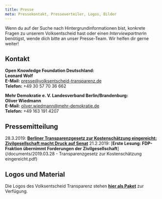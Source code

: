 ```yaml
---
title: Presse
meta: Pressekontakt, Presseverteiler, Logos, Bilder
---
```


Wenn du auf der Suche nach Hintergrundinformationen bist, konkrete Fragen zu unserem Volksentscheid hast oder eine*n Interviewpartner*in benötigst, wende dich bitte an unser Presse-Team. Wir helfen dir gerne weiter!

## Kontakt

**Open Knowledge Foundation Deutschland:** <br>
**Leonard Wolf**<br>
**E-Mail:** presse@volksentscheid-transparenz.de<br>
**Telefon:**
+49 30 57 70 36 662

**Mehr Demokratie e. V. Landesverband Berlin/Brandenburg:**<br>
**Oliver Wiedmann**<br>
**E-Mail:** oliver.wiedmann@mehr-demokratie.de <br>
**Telefon:**
+49 163 191 4207

## Pressemitteilung
28.3.2019: [**Berliner Transparenzgesetz zur Kostenschätzung eingereicht: Zivilgesellschaft macht Druck auf Senat**](/documents/2019_02_21_Pressemitteilung.pdf)
21.2.2019: [**Erste Lesung: FDP-Fraktion übernimmt Forderungen der Zivilgesellschaft**](/documents/2019.03.28 - Transparenzgesetz zur Kostenschätzung eingereicht.pdf)

## Logos und Material

Die Logos des Volksentscheid Transparenz stehen [**hier als Paket**](/files/documents/Logo_Paket.zip) zur Verfügung.

